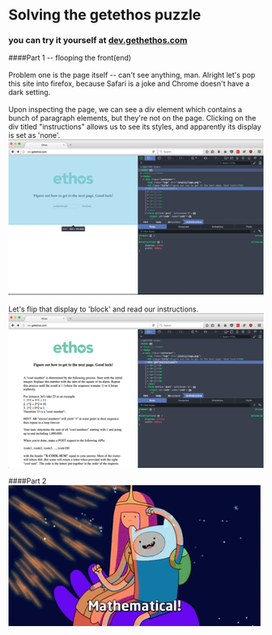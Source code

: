 # Solving the getethos puzzle 

### you can try it yourself at [dev.gethethos.com](dev.gethethos.com)

####Part 1 -- flooping the front(end) 
<br><br>
Problem one  is the page itself -- can't see anything, man. Alright let's pop this site into firefox, because Safari is a joke and Chrome doesn't have a dark setting. 
<br><br>
Upon inspecting the page, we can see a div element which contains a bunch of paragraph elements, but they're not on the page. Clicking on the div titled "instructions" allows us to see its styles, and apparently its display is set as 'none'. 
![some lame alt text](assets/part_1.png)
<br><br>
Let's flip that display to 'block' and read our instructions. 
![some lame alt text](assets/part_2.png)

####Part 2
![adventure time's the bomb](assets/mathematical.gif)

